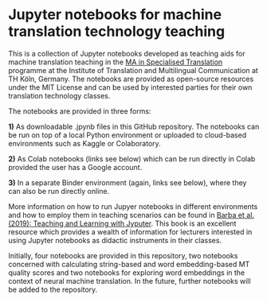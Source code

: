 # Jupyter notebooks for machine translation technology teaching
This is a collection of Jupyter notebooks developed as teaching aids for machine translation teaching in the [MA in Specialised Translation](https://www.th-koeln.de/en/academics/specialized-translation-masters-program_7498.php) programme at the Institute of Translation and Multilingual Communication at TH Köln, Germany. The notebooks are provided as open-source resources under the MIT License and can be used by interested parties for their own translation technology classes.  

The notebooks are provided in three forms:

**1)** As downloadable .jpynb files in this GitHub repository. The notebooks can be run on top of a local Python environment or uploaded to cloud-based environments such as Kaggle or Colaboratory.  

**2)** As Colab notebooks (links see below) which can be run directly in Colab provided the user has a Google account.  

**3)** In a separate Binder environment (again, links see below), where they can also be run directly online.  

More information on how to run Jupyer notebooks in different environments and how to employ them in teaching scenarios can be found in [Barba et al. (2019): Teaching and Learning with Jyputer](https://jupyter4edu.github.io/jupyter-edu-book/). This book is an excellent resource which provides a wealth of information for lecturers interested in using Jupyter notebooks as didactic instruments in their classes.  

Initially, four notebooks are provided in this repository, two notebooks concerned with calculating string-based and word embedding-based MT quality scores and two notebooks for exploring word embeddings in the context of neural machine translation. In the future, further notebooks will be added to the repository.
